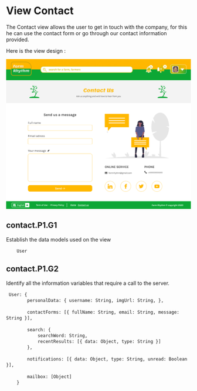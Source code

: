 # View Contact


The Contact view allows the user to get in touch with the company, for this he can use the contact form or go through our contact information provided.

Here is the view design :

![contactPage](Contact%20page.png)


## contact.P1.G1
Establish the data models used on the view

```
    User
```

## contact.P1.G2
Identify all the information variables that require a call to the server.

```
 User: {
        personalData: { username: String, imgUrl: String, },

        contactForms: [{ fullName: String, email: String, message: String }],

        search: {
            searchWord: String,
            recentResults: [{ data: Object, type: String }]
        }, 

        notifications: [{ data: Object, type: String, unread: Boolean }],

        mailbox: [Object]
    }
```